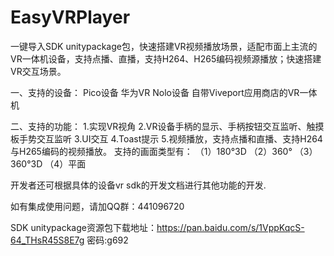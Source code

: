 # EasyVRPlayer
一键导入SDK unitypackage包，快速搭建VR视频播放场景，适配市面上主流的VR一体机设备，支持点播、直播，支持H264、H265编码视频源播放；快速搭建VR交互场景。

一、支持的设备：
Pico设备
华为VR
Nolo设备
自带Viveport应用商店的VR一体机

二、支持的功能：
1.实现VR视角
2.VR设备手柄的显示、手柄按钮交互监听、触摸板手势交互监听
3.UI交互
4.Toast提示
5.视频播放，支持点播和直播、支持H264与H265编码的视频播放。
支持的画面类型有：
（1）180°3D
（2）360°
（3）360°3D
（4）平面

开发者还可根据具体的设备vr sdk的开发文档进行其他功能的开发.

如有集成使用问题，请加QQ群：441096720

SDK unitypackage资源包下载地址：https://pan.baidu.com/s/1VppKqcS-64_THsR45S8E7g  密码:g692
